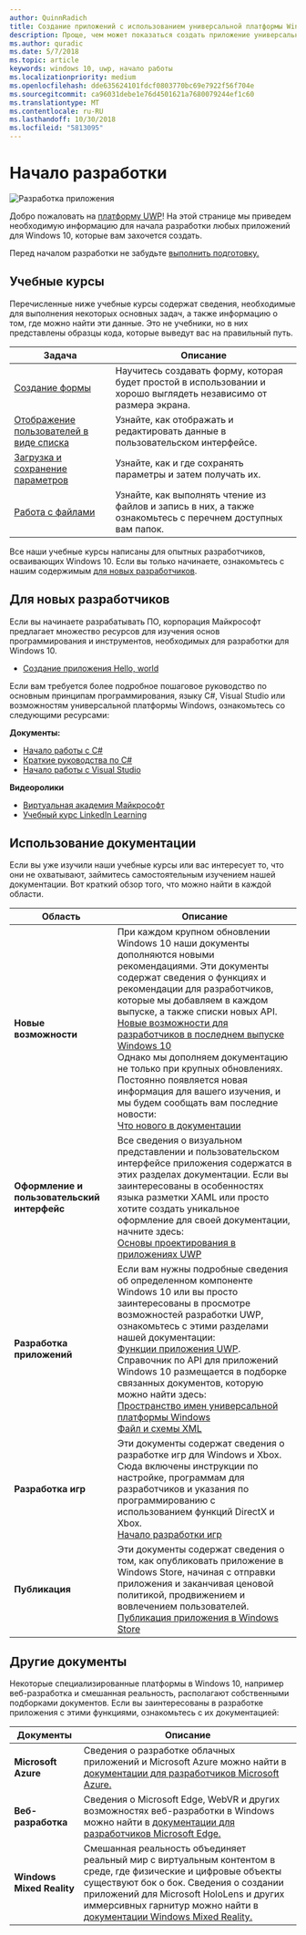 ```yaml
---
author: QuinnRadich
title: Создание приложений с использованием универсальной платформы Windows
description: Проще, чем может показаться создать приложение универсальной платформы Windows (UWP) для Windows10.
ms.author: quradic
ms.date: 5/7/2018
ms.topic: article
keywords: windows 10, uwp, начало работы
ms.localizationpriority: medium
ms.openlocfilehash: dde635624101fdcf0803770bc69e7922f56f704e
ms.sourcegitcommit: ca96031debe1e76d4501621a7680079244ef1c60
ms.translationtype: MT
ms.contentlocale: ru-RU
ms.lasthandoff: 10/30/2018
ms.locfileid: "5813095"
---
```

# <a name="start-coding"></a>Начало разработки

![Разработка приложения](images/build-your-app.png)

Добро пожаловать на [платформу UWP](universal-application-platform-guide.md)! На этой странице мы приведем необходимую информацию для начала разработки любых приложений для Windows 10, которые вам захочется создать.

Перед началом разработки не забудьте [выполнить подготовку.](get-set-up.md)

## <a name="learning-tracks"></a>Учебные курсы

Перечисленные ниже учебные курсы содержат сведения, необходимые для выполнения некоторых основных задач, а также информацию о том, где можно найти эти данные. Это не учебники, но в них представлены образцы кода, которые выведут вас на правильный путь.

| Задача | Описание |
| --- | --- |
| [Создание формы](construct-form-learning-track.md) | Научитесь создавать форму, которая будет простой в использовании и хорошо выглядеть независимо от размера экрана. | 
| [Отображение пользователей в виде списка](display-customers-in-list-learning-track.md) | Узнайте, как отображать и редактировать данные в пользовательском интерфейсе. | 
| [Загрузка и сохранение параметров](settings-learning-track.md) | Узнайте, как и где сохранять параметры и затем получать их. |
| [Работа с файлами](fileio-learning-track.md) | Узнайте, как выполнять чтение из файлов и запись в них, а также ознакомьтесь с перечнем доступных вам папок. | 

Все наши учебные курсы написаны для опытных разработчиков, осваивающих Windows 10. Если вы только начинаете, ознакомьтесь с нашим содержимым [для новых разработчиков](#For-new-developers).

## <a name="for-new-developers"></a>Для новых разработчиков

Если вы начинаете разрабатывать ПО, корпорация Майкрософт предлагает множество ресурсов для изучения основ программирования и инструментов, необходимых для разработки для Windows 10. 

* [Создание приложения Hello, world](your-first-app.md)

Если вам требуется более подробное пошаговое руководство по основным принципам программирования, языку C#, Visual Studio или возможностям универсальной платформы Windows, ознакомьтесь со следующими ресурсами:

**Документы:**

* [Начало работы с C#](https://docs.microsoft.com/dotnet/csharp/getting-started/)
* [Краткие руководства по C#](https://docs.microsoft.com/dotnet/csharp/quick-starts/index)
* [Начало работы с Visual Studio](https://docs.microsoft.com/visualstudio/ide/)

**Видеоролики**

* [Виртуальная академия Майкрософт](https://mva.microsoft.com/training-topics/c-app-development#!level=Beginner&lang=1033)
* [Учебный курс LinkedIn Learning](https://www.linkedin.com/learning/learning-universal-windows-app-development/welcome)

## <a name="using-the-docs"></a>Использование документации

Если вы уже изучили наши учебные курсы или вас интересует то, что они не охватывают, займитесь самостоятельным изучением нашей документации. Вот краткий обзор того, что можно найти в каждой области.

| Область | Описание |
| --- | --- |
| **Новые возможности** | При каждом крупном обновлении Windows 10 наши документы дополняются новыми рекомендациями. Эти документы содержат сведения о функциях и рекомендации для разработчиков, которые мы добавляем в каждом выпуске, а также списки новых API. </br>   [Новые возможности для разработчиков в последнем выпуске Windows 10](../whats-new/windows-10-version-latest.md) </br> Однако мы дополняем документацию не только при крупных обновлениях. Постоянно появляется новая информация для вашего изучения, и мы будем сообщать вам последние новости: </br>   [Что нового в документации](../whats-new/windows-docs-latest.md) |
| **Оформление и пользовательский интерфейс** | Все сведения о визуальном представлении и пользовательском интерфейсе приложения содержатся в этих разделах документации. Если вы заинтересованы в особенностях языка разметки XAML или просто хотите создать уникальное оформление для своей документации, начните здесь: </br>   [Основы проектирования в приложениях UWP](../design/basics/index.md) |
| **Разработка приложений** | Если вам нужны подробные сведения об определенном компоненте Windows 10 или вы просто заинтересованы в просмотре возможностей разработки UWP, ознакомьтесь с этими разделами нашей документации: </br>   [Функции приложения UWP](../develop/index.md). </br> Справочник по API для приложений Windows 10 размещается в подборке связанных документов, которую можно найти здесь: </br>   [Пространство имен универсальной платформы Windows](https://docs.microsoft.com/en-us/uwp/api/) </br>   [Файл и схемы XML](https://docs.microsoft.com/uwp/schemas/) |
| **Разработка игр** | Эти документы содержат сведения о разработке игр для Windows и Xbox. Сюда включены инструкции по настройке, программам для разработчиков и указания по программированию с использованием функций DirectX и Xbox. </br>   [Начало разработки игр](../gaming/getting-started.md) |
| **Публикация** | Эти документы содержат сведения о том, как опубликовать приложение в Windows Store, начиная с отправки приложения и заканчивая ценовой политикой, продвижением и вовлечением пользователей. </br>   [Публикация приложения в Windows Store](../publish/index.md) |

## <a name="other-docs"></a>Другие документы

Некоторые специализированные платформы в Windows 10, например веб-разработка и смешанная реальность, располагают собственными подборками документов. Если вы заинтересованы в разработке приложения с этими функциями, ознакомьтесь с их документацией:

| Документы | Описание |
| --- | --- |
| **Microsoft Azure** | Сведения о разработке облачных приложений и Microsoft Azure можно найти в [документации для разработчиков Microsoft Azure.](https://docs.microsoft.com/azure/) |
| **Веб-разработка** | Сведения о Microsoft Edge, WebVR и других возможностях веб-разработки в Windows можно найти в [документации для разработчиков Microsoft Edge.](https://docs.microsoft.com/microsoft-edge/) |
| **Windows Mixed Reality** | Смешанная реальность объединяет реальный мир с виртуальным контентом в среде, где физические и цифровые объекты существуют бок о бок. Сведения о создании приложений для Microsoft HoloLens и других иммерсивных гарнитур можно найти в [документации Windows Mixed Reality.](https://docs.microsoft.com/en-us/windows/mixed-reality/)|